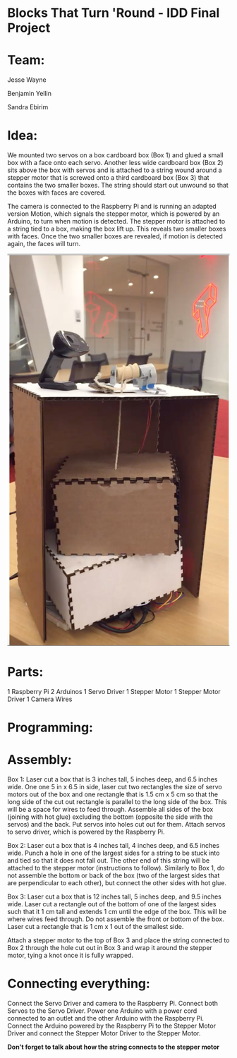 # Blocks That Turn 'Round - IDD Final Project

# Team:

Jesse Wayne 

Benjamin Yellin

Sandra Ebirim


# Idea: 

We mounted two servos on a box cardboard box (Box 1) and glued a small box with a face onto each servo. Another less wide cardboard box (Box 2) sits above the box with servos and is attached to a string wound around a stepper motor that is screwed onto a third cardboard box (Box 3) that contains the two smaller boxes. The string should start out unwound so that the boxes with faces are covered.   

The camera is connected to the Raspberry Pi and is running an adapted version Motion, which signals the stepper motor, which is powered by an Arduino, to turn when motion is detected. The stepper motor is attached to a string tied to a box, making the box lift up. This reveals two smaller boxes with faces. Once the two smaller boxes are revealed, if motion is detected again, the faces will turn.  

![Final Version](https://github.com/sandraebirim/FinalProject/blob/master/FinalPrototype.png)  

# Parts: 

1 Raspberry Pi 
2 Arduinos 
1 Servo Driver
1 Stepper Motor
1 Stepper Motor Driver
1 Camera
Wires 

# Programming: 


# Assembly: 
Box 1: Laser cut a box that is 3 inches tall, 5 inches deep, and 6.5 inches wide. One one 5 in x 6.5 in side, laser cut two rectangles the size of servo motors out of the box and one rectangle that is 1.5 cm x 5 cm so that the long side of the cut out rectangle is parallel to the long side of the box. This will be a space for wires to feed through. Assemble all sides of the box (joining with hot glue) excluding the bottom (opposite the side with the servos) and the back. Put servos into holes cut out for them. Attach servos to servo driver, which is powered by the Raspberry Pi. 

Box 2: Laser cut a box that is 4 inches tall, 4 inches deep, and 6.5 inches wide. Punch a hole in one of the largest sides for a string to be stuck into and tied so that it does not fall out. The other end of this string will be attached to the stepper motor (instructions to follow). Similarly to Box 1, do not assemble the bottom or back of the box (two of the largest sides that are perpendicular to each other), but connect the other sides with hot glue.

Box 3: Laser cut a box that is 12 inches tall, 5 inches deep, and 9.5 inches wide. Laser cut a rectangle out of the bottom of one of the largest sides such that it 1 cm tall and extends 1 cm until the edge of the box. This will be where wires feed through. Do not assemble the front or bottom of the box. Laser cut a rectangle that is 1 cm x 1 out of the smallest side. 

Attach a stepper motor to the top of Box 3 and place the string connected to Box 2 through the hole cut out in Box 3 and wrap it around the stepper motor, tying a knot once it is fully wrapped. 

# Connecting everything: 

Connect the Servo Driver and camera to the Raspberry Pi. Connect both Servos to the Servo Driver. Power one Arduino with a power cord connected to an outlet and the other Arduino with the Raspberry Pi. Connect the Arduino powered by the Raspberry Pi to the Stepper Motor Driver and connect the Stepper Motor Driver to the Stepper Motor. 


**Don't forget to talk about how the string connects to the stepper motor**



